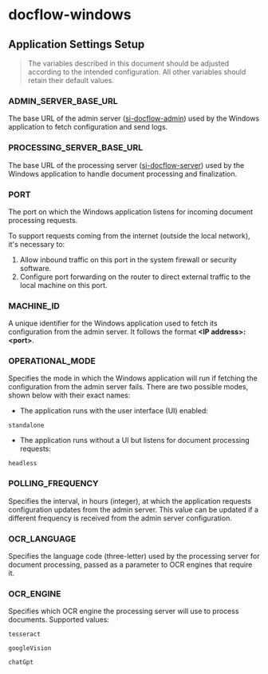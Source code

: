 # docflow-windows

## Application Settings Setup

> The variables described in this document should be adjusted according to the intended configuration. All other variables should retain their default values.

### ADMIN_SERVER_BASE_URL

The base URL of the admin server ([si-docflow-admin](https://github.com/HarisMalisevic/si-docflow-admin)) used by the Windows application to fetch configuration and send logs.

### PROCESSING_SERVER_BASE_URL

The base URL of the processing server ([si-docflow-server](https://github.com/kanitakadusic/si-docflow-server)) used by the Windows application to handle document processing and finalization.

### PORT

The port on which the Windows application listens for incoming document processing requests.

To support requests coming from the internet (outside the local network), it's necessary to:
1. Allow inbound traffic on this port in the system firewall or security software.
2. Configure port forwarding on the router to direct external traffic to the local machine on this port.

### MACHINE_ID

A unique identifier for the Windows application used to fetch its configuration from the admin server. It follows the format **\<IP address\>:\<port\>**.

### OPERATIONAL_MODE

Specifies the mode in which the Windows application will run if fetching the configuration from the admin server fails. There are two possible modes, shown below with their exact names:

- The application runs with the user interface (UI) enabled:
```
standalone
```

- The application runs without a UI but listens for document processing requests:
```
headless
```

### POLLING_FREQUENCY

Specifies the interval, in hours (integer), at which the application requests configuration updates from the admin server. This value can be updated if a different frequency is received from the admin server configuration.

### OCR_LANGUAGE

Specifies the language code (three-letter) used by the processing server for document processing, passed as a parameter to OCR engines that require it.

### OCR_ENGINE

Specifies which OCR engine the processing server will use to process documents. Supported values:

```
tesseract
```
```
googleVision
```
```
chatGpt
```
